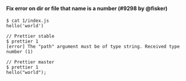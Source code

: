 #### Fix error on dir or file that name is a number (#9298 by @fisker)

<!-- prettier-ignore -->
```console
$ cat 1/index.js
hello('world')

// Prettier stable
$ prettier 1
[error] The "path" argument must be of type string. Received type number (1)

// Prettier master
$ prettier 1
hello("world");
```
